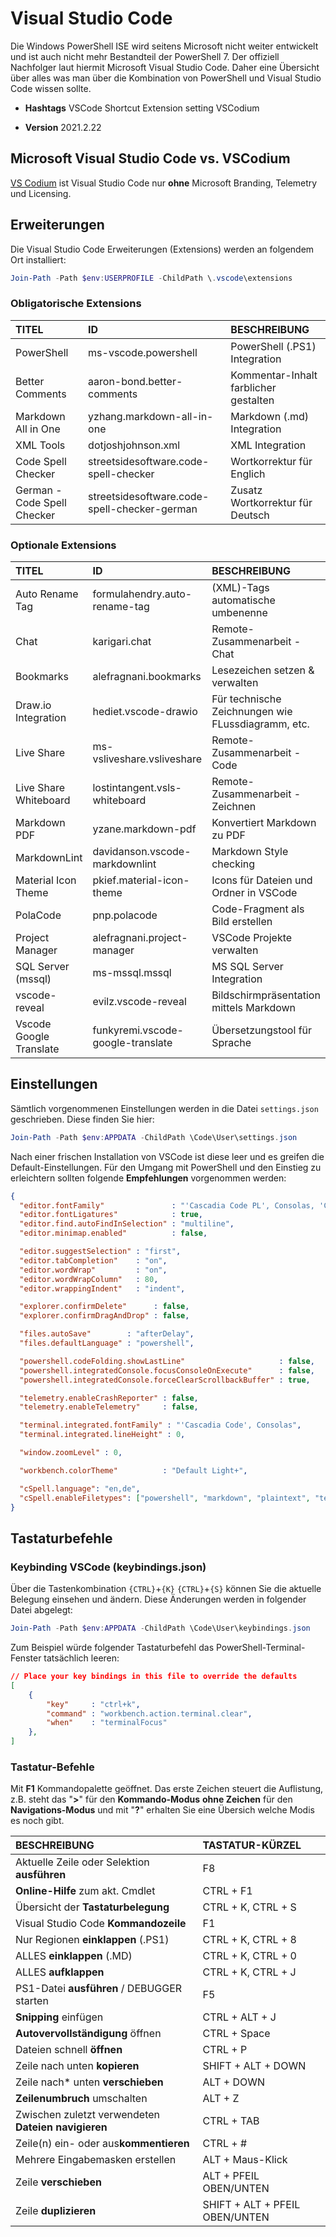 # Visual Studio Code

Die Windows PowerShell ISE wird seitens Microsoft nicht weiter entwickelt und ist auch nicht mehr Bestandteil der PowerShell 7. Der offiziell Nachfolger laut hiermit Microsoft Visual Studio Code. Daher eine Übersicht über alles was man über die Kombination von PowerShell und Visual Studio Code wissen sollte.

- **Hashtags** VSCode Shortcut Extension setting VSCodium

- **Version** 2021.2.22

## Microsoft Visual Studio **Code vs. VSCodium**

[VS Codium](https://github.com/VSCodium/vscodium) ist Visual Studio Code nur **ohne** Microsoft Branding, Telemetry und Licensing.

## Erweiterungen

Die Visual Studio Code Erweiterungen (Extensions) werden an folgendem Ort installiert:

```powershell
Join-Path -Path $env:USERPROFILE -ChildPath \.vscode\extensions
```

### **Obligatorische** Extensions

| TITEL                       | ID                                           | BESCHREIBUNG                          |
| :-------------------------- | :------------------------------------------- | :------------------------------------ |
| PowerShell                  | ms-vscode.powershell                         | PowerShell (.PS1) Integration         |
| Better Comments             | aaron-bond.better-comments                   | Kommentar-Inhalt farblicher gestalten |
| Markdown All in One         | yzhang.markdown-all-in-one                   | Markdown (.md) Integration            |
| XML Tools                   | dotjoshjohnson.xml                           | XML Integration                       |
| Code Spell Checker          | streetsidesoftware.code-spell-checker        | Wortkorrektur für Englich             |
| German - Code Spell Checker | streetsidesoftware.code-spell-checker-german | Zusatz Wortkorrektur für Deutsch      |

### **Optionale** Extensions

| TITEL                   | ID                                | BESCHREIBUNG                                       |
| :---------------------- | :-------------------------------- | :------------------------------------------------- |
| Auto Rename Tag         | formulahendry.auto-rename-tag     | (XML)-Tags automatische umbenenne                  |
| Chat                    | karigari.chat                     | Remote-Zusammenarbeit - Chat                       |
| Bookmarks               | alefragnani.bookmarks             | Lesezeichen setzen & verwalten                     |
| Draw.io Integration     | hediet.vscode-drawio              | Für technische Zeichnungen wie FLussdiagramm, etc. |
| Live Share              | ms-vsliveshare.vsliveshare        | Remote-Zusammenarbeit - Code                       |
| Live Share Whiteboard   | lostintangent.vsls-whiteboard     | Remote-Zusammenarbeit - Zeichnen                   |
| Markdown PDF            | yzane.markdown-pdf                | Konvertiert Markdown zu PDF                        |
| MarkdownLint            | davidanson.vscode-markdownlint    | Markdown Style checking                            |
| Material Icon Theme     | pkief.material-icon-theme         | Icons für Dateien und Ordner in VSCode             |
| PolaCode                | pnp.polacode                      | Code-Fragment als Bild erstellen                   |
| Project Manager         | alefragnani.project-manager       | VSCode Projekte verwalten                          |
| SQL Server (mssql)      | ms-mssql.mssql                    | MS SQL Server Integration                          |
| vscode-reveal           | evilz.vscode-reveal               | Bildschirmpräsentation mittels Markdown            |
| Vscode Google Translate | funkyremi.vscode-google-translate | Übersetzungstool für Sprache                       |

## Einstellungen

Sämtlich vorgenommenen Einstellungen werden in die Datei ```settings.json``` geschrieben. Diese finden Sie hier:

```powershell
Join-Path -Path $env:APPDATA -ChildPath \Code\User\settings.json
```

Nach einer frischen Installation von VSCode ist diese leer und es greifen die Default-Einstellungen. Für den Umgang mit PowerShell und den Einstieg zu erleichtern sollten folgende **Empfehlungen** vorgenommen werden:

```json
{
  "editor.fontFamily"               : "'Cascadia Code PL', Consolas, 'Courier New', monospace",
  "editor.fontLigatures"            : true,
  "editor.find.autoFindInSelection" : "multiline",
  "editor.minimap.enabled"          : false,

  "editor.suggestSelection" : "first",
  "editor.tabCompletion"    : "on",
  "editor.wordWrap"         : "on",
  "editor.wordWrapColumn"   : 80,
  "editor.wrappingIndent"   : "indent",

  "explorer.confirmDelete"      : false,
  "explorer.confirmDragAndDrop" : false,

  "files.autoSave"        : "afterDelay",
  "files.defaultLanguage" : "powershell",

  "powershell.codeFolding.showLastLine"                     : false,
  "powershell.integratedConsole.focusConsoleOnExecute"      : false,
  "powershell.integratedConsole.forceClearScrollbackBuffer" : true,

  "telemetry.enableCrashReporter" : false,
  "telemetry.enableTelemetry"     : false,

  "terminal.integrated.fontFamily" : "'Cascadia Code', Consolas",
  "terminal.integrated.lineHeight" : 0,

  "window.zoomLevel" : 0,

  "workbench.colorTheme"          : "Default Light+",

  "cSpell.language": "en,de",
  "cSpell.enableFiletypes": ["powershell", "markdown", "plaintext", "text", "yml", "json", "xml", "html"]
}
```

## Tastaturbefehle

### Keybinding VSCode (keybindings.json)

Über die Tastenkombination `{CTRL}`+`{K}` `{CTRL}`+`{S}` können Sie die aktuelle Belegung einsehen und ändern. Diese Änderungen werden in folgender Datei abgelegt:

```powershell
Join-Path -Path $env:APPDATA -ChildPath \Code\User\keybindings.json
```

Zum Beispiel würde folgender Tastaturbefehl das PowerShell-Terminal-Fenster tatsächlich leeren:

```json
// Place your key bindings in this file to override the defaults
[
    {
        "key"     : "ctrl+k",
        "command" : "workbench.action.terminal.clear",
        "when"    : "terminalFocus"
    },
]
```

### **Tastatur**-Befehle

Mit **F1** Kommandopalette geöffnet. Das erste Zeichen steuert die Auflistung, z.B. steht das "**>**" für den **Kommando-Modus** **ohne Zeichen** für den **Navigations-Modus** und mit "**?**" erhalten Sie eine Übersich welche Modis es noch gibt.

| BESCHREIBUNG                                        | TASTATUR-KÜRZEL                |
| :-------------------------------------------------- | :----------------------------- |
| Aktuelle Zeile oder Selektion **ausführen**         | F8                             |
| **Online-Hilfe** zum akt. Cmdlet                    | CTRL + F1                      |
| Übersicht der **Tastaturbelegung**                  | CTRL + K, CTRL + S             |
| Visual Studio Code **Kommandozeile**                | F1                             |
| Nur Regionen **einklappen** (.PS1)                  | CTRL + K, CTRL + 8             |
| ALLES **einklappen** (.MD)                          | CTRL + K, CTRL + 0             |
| ALLES **aufklappen**                                | CTRL + K, CTRL + J             |
| PS1-Datei **ausführen** / DEBUGGER starten          | F5                             |
| **Snipping** einfügen                               | CTRL + ALT + J                 |
| **Autovervollständigung** öffnen                    | CTRL + Space                   |
| Dateien schnell **öffnen**                          | CTRL + P                       |
| Zeile nach unten **kopieren**                       | SHIFT + ALT + DOWN             |
| Zeile nach* unten **verschieben**                   | ALT + DOWN                     |
| **Zeilenumbruch** umschalten                        | ALT + Z                        |
| Zwischen zuletzt verwendeten **Dateien navigieren** | CTRL + TAB                     |
| Zeile(n) ein- oder aus**kommentieren**              | CTRL + #                       |
| Mehrere Eingabemasken erstellen                     | ALT + Maus-Klick               |
| Zeile **verschieben**                               | ALT + PFEIL OBEN/UNTEN         |
| Zeile **duplizieren**                               | SHIFT + ALT + PFEIL OBEN/UNTEN |
